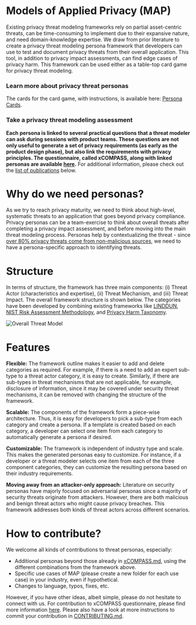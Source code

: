   <h1> Models of Applied Privacy (MAP) </h1> 

Existing privacy threat modeling frameworks rely on partial asset-centric threats, can be time-consuming to implement due to their expansive nature, and need domain-knowledge expertise. We draw from prior literature to create a privacy threat modeling persona framework that developers can use to test and document privacy threats from their overall application. This tool, in addition to privacy impact assessments, can find edge cases of privacy harm. This framework can be used either as a table-top card game for privacy threat modeling. 
<h3> Learn more about privacy threat personas</h3>
The cards for the card game, with instructions, is available here: <a href="personacards/">Persona Cards</a>.
<h3> Take a privacy threat modeling assessment </h3>
<b>Each persona is linked to several practical questions that a threat modeler can ask during sessions with product teams. These questions are not only useful to generate a set of privacy requirements (as early as the product design phase), but also link the requirements with privacy principles. The questionnaire, called xCOMPASS, along with linked personas are available <a href="xCOMPASS/">here</a>.</b> For additional information, please check out the <a href="https://github.com/Comcast/xCompass/edit/main/README.md#-list-of-publications--talks-">list of publications</a> below. 

  <h1> Why do we need personas? </h1> 
As we try to reach privacy maturity, we need to think about high-level, systematic threats to an application that goes beyond privacy compliance. Privacy personas can be a team-exercise to think about overall threats after completing a privacy impact assessment, and before moving into the main threat modeling process. Personas help by contextualizing the threat - since <a href="https://dl.acm.org/doi/fullHtml/10.1145/3544548.3581484">over 80% privacy threats come from non-malicious sources<a>, we need to have a persona-specific approach to identifying threats. 

  <h1> Structure </h1>
  
In terms of structure, the framework has three main components: (i) Threat Actor (characteristics and expertise), (ii) Threat Mechanism, and (iii) Threat Impact. The overall framework structure is shown below. The categories have been developed by combining existing frameworks like <a href="https://www.linddun.org/linddun">LINDDUN</a>, <a href="https://www.nist.gov/privacy-framework/nist-pram">NIST Risk Assessment Methodology<a>, and <a href="https://papers.ssrn.com/sol3/papers.cfm?abstract_id=3782222">Privacy Harm Taxonomy</a>. 

![Overall Threat Model](https://github.com/Comcast/xCOMPASS/blob/main/figures/Threat-Framework.jpeg)

  <h1> Features </h1>
  
**Flexible:** The framework outline makes it easier to add and delete categories as required. For example, if there is a need to add an expert sub-type to a threat actor category, it is easy to create. Similarly, if there are sub-types in threat mechanisms that are not applicable, for example, disclosure of information, since it may be covered under security threat mechanisms, it can be removed with changing the structure of the framework. 

**Scalable:** The components of the framework form a piece-wise architecture. Thus, it is easy for developers to pick a sub-type from each category and create a persona. If a template is created based on each category, a developer can select one item from each category to automatically generate a persona if desired. 

**Customizable:** The framework is independent of industry type and scale. This makes the generated personas easy to customize. For instance, if a developer or a threat modeler selects one item from each of the three component categories, they can customize the resulting persona based on their industry requirements. 

**Moving away from an attacker-only approach:** Literature on security personas have majorly focused on adversarial personas since a majority of security threats originate from attackers. However, there are both malicious and benign threat actors who might cause privacy breaches. This framework addresses both kinds of threat actors across different scenarios. 

  <h1> How to contribute? </h1>
We welcome all kinds of contributions to threat personas, especially:

- Additional personas beyond those already in [xCOMPASS.md](/xCOMPASS/personas.md), using the different combinations from the framework above.
- Specific use cases of MAP (please create a new folder for each use case) in your industry, even if hypothetical.
- Changes to language, typos, fixes, etc.

However, if you have other ideas, albeit simple, please do not hesitate to connect with us. For contribution to xCOMPASS questionnaire, please find more information [here](https://github.com/Comcast/xCompass/edit/main/xCOMPASS/README.md#-how-to-contribute-). Please also have a look at more instructions to commit your contribution in [CONTRIBUTING.md](https://github.com/Comcast/xCompass/blob/main/CONTRIBUTING.md).
